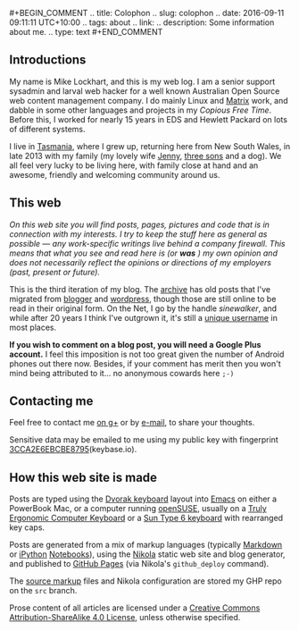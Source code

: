 #+BEGIN_COMMENT
.. title: Colophon
.. slug: colophon
.. date: 2016-09-11 09:11:11 UTC+10:00
.. tags: about
.. link:
.. description: Some information about me.
.. type: text
#+END_COMMENT

Introductions
----

My name is Mike Lockhart, and this is my web log. I am a senior support sysadmin
and larval web hacker for a well known Australian Open Source web content
management company. I do mainly Linux and
[Matrix](http://www.squiz.net/au/platform/matrix) work, and dabble in some other
languages and projects in my *Copious Free Time*. Before this, I worked for
nearly 15 years in EDS and Hewlett Packard on lots of different systems.


I live in [Tasmania](http://discovertasmania.com.au), where I grew up, returning
here from New South Wales, in late 2013 with my family (my lovely wife
[Jenny](http://www.pinterest.com/jen2779/), [three sons](http://xkcd.com/946)
and a dog). We all feel very lucky to be living here, with family close at hand
and an awesome, friendly and welcoming community around us.

This web
----

*On this web site you will find posts, pages, pictures and code that is in*
*connection with my interests. I try to keep the stuff here as general*
*as possible &mdash; any work-specific writings live behind a company*
*firewall. This means that what you see and read here is (or* ***was*** *) my*
*own opinion and does not necessarily reflect the opinions or directions*
*of my employers (past, present or future).*


This is the third iteration of my blog. The [archive](/archive/archive.html) has
old posts that I've migrated from [blogger](http://sinewalker.blogspot.com.au/)
and [wordpress](https://sinewalker.wordpress.com/), though those are still
online to be read in their original form. On the Net, I go by the handle
*sinewalker*, and while after 20 years I think I've outgrown it, it's still a
[unique username](https://duckduckgo.com/?q=sinewalker) in most places.


**If you wish to comment on a blog post, you will need a Google Plus account.**
I feel this imposition is not too great given the number of Android phones out
there now. Besides, if your comment has merit then you won't mind being
attributed to it... no anonymous cowards here `;-)`

Contacting me
----

Feel free to contact me [on g+](https://plus.google.com/+MichaelLockhart) or by
[e-mail](mailto:sinewalker@gmail.com), to share your thoughts.

Sensitive data may be emailed to me using my public key with fingerprint
[3CCA2E6EBCBE8795](https://keybase.io/sinewalker/key.asc)(keybase.io).

How this web site is made
----

Posts are typed using the
[Dvorak keyboard](http://milosophical.me/tags/dvorak.html) layout into
[Emacs](http://spacemacs.org/) on either a PowerBook Mac, or a computer running
[openSUSE](http://www.opensuse.org), usually on a
[Truly Ergonomic Computer Keyboard](https://www.trulyergonomic.com/store/truly-ergonomic-mechanical-ergonomic-keyboard)
or a [Sun Type 6 keyboard](https://deskthority.net/wiki/Sun_Type_6) with
rearranged key caps.

Posts are generated from a mix of markup languages
(typically [Markdown](http://daringfireball.net/projects/markdown/) or
[iPython](http://ipython.org/) [Notebooks](http://ipython.org/notebook.html)),
using the [Nikola](http://getnikola.com) static web site and blog generator, and
published to [GitHub Pages](https://pages.github.com/) (via Nikola's `github_deploy` command).

The [source markup](https://github.com/sinewalker/sinewalker.github.io/tree/src)
files and Nikola configuration are stored my GHP repo on the `src` branch.

Prose content of all articles are licensed under a
[Creative Commons Attribution-ShareAlike 4.0 License](http://creativecommons.org/licenses/by-nc-sa/4.0/),
unless otherwise specified.
